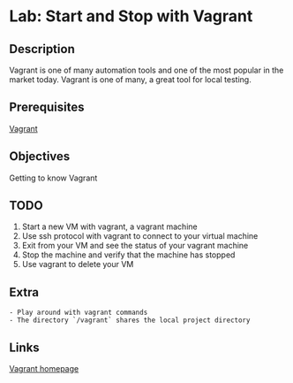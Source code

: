 # Lab: Start and Stop with Vagrant

## Description

Vagrant is one of many automation tools and one of the most popular in the market today. Vagrant is one of many, a great tool for local testing.

## Prerequisites

[Vagrant](https://www.vagrantup.com/downloads)

## Objectives

Getting to know Vagrant

## TODO

1. Start a new VM with vagrant, a vagrant machine
2. Use ssh protocol with vagrant to connect to your virtual machine
3. Exit from your VM and see the status of your vagrant machine
4. Stop the machine and verify that the machine has stopped
5. Use vagrant to delete your VM

## Extra

    - Play around with vagrant commands
    - The directory `/vagrant` shares the local project directory

## Links

[Vagrant homepage](https://www.vagrantup.com/)


